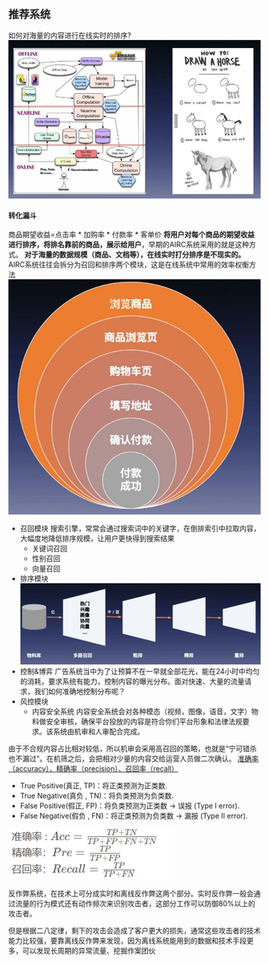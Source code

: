 ## 推荐系统
如何对海量的内容进行在线实时的排序?
![](attachments/20240309145646.jpg)
#### 转化漏斗
商品期望收益=点击率 * 加购率 * 付款率 * 客单价
**将用户对每个商品的期望收益进行排序，将排名靠前的商品，展示给用户**，早期的AIRC系统采用的就是这种方式。
**对于海量的数据规模（商品、文档等），在线实时打分排序是不现实的。**
AIRC系统往往会拆分为召回和排序两个模块，这是在线系统中常用的效率权衡方法
![](attachments/20240309150935.jpg)
- 召回模块
搜索引擎，常常会通过搜索词中的关键字，在倒排索引中拉取内容，大幅度地降低排序规模，让用户更快得到搜索结果
	- 关键词召回
	- 性别召回
	- 向量召回
- 排序模块
![](attachments/20240309152136.jpg)
- 控制&博弈 
广告系统当中为了让预算不在一早就全部花光，能在24小时中均匀的消耗，要求系统有能力，控制内容的曝光分布。面对快速、大量的流量请求，我们如何准确地控制分布呢？
- 风控模块
	- 内容安全系统
内容安全系统会对各种模态（视频，图像，语音，文字）物料做安全审核，确保平台投放的内容是符合你们平台形象和法律法规要求。该系统由机审和人审配合完成。

由于不合规内容占比相对较低，所以机审会采用高召回的策略，也就是“宁可错杀也不漏过”。在机筛之后，会把相对少量的内容交给运营人员做二次确认。
[准确率（accuracy）、精确率（precision）、召回率（recall）](https://blog.csdn.net/Cheese_pop/article/details/78228156)
- True Positive(真正, TP)：将正类预测为正类数.
- True Negative(真负 , TN)：将负类预测为负类数.
- False Positive(假正, FP)：将负类预测为正类数 → 误报 (Type I error).
- False Negative(假负 , FN)：将正类预测为负类数 →  漏报 (Type II error).

![](attachments/Pasted%20image%2020240309154959.png)

反作弊系统，在技术上可分成实时和离线反作弊这两个部分。实时反作弊一般会通过流量的行为模式还有动作频次来识别攻击者，这部分工作可以防御80%以上的攻击者。

但是根据二八定律，剩下的攻击会造成了客户更大的损失，通常这些攻击者的技术能力比较强，要靠离线反作弊来发现，因为离线系统能用到的数据和技术手段更多，可以发现长周期的异常流量、挖掘作案团伙